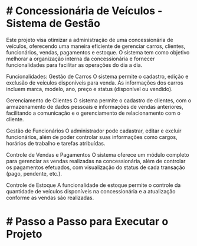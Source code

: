 # # Concessionária de Veículos - Sistema de Gestão
Este projeto visa otimizar a administração de uma concessionária de veículos, oferecendo uma maneira eficiente de gerenciar carros, clientes, funcionários, vendas, pagamentos e estoque. O sistema tem como objetivo melhorar a organização interna da concessionária e fornecer funcionalidades para facilitar as operações do dia a dia.

Funcionalidades:
Gestão de Carros
O sistema permite o cadastro, edição e exclusão de veículos disponíveis para venda. As informações dos carros incluem marca, modelo, ano, preço e status (disponível ou vendido).

Gerenciamento de Clientes
O sistema permite o cadastro de clientes, com o armazenamento de dados pessoais e informações de vendas anteriores, facilitando a comunicação e o gerenciamento de relacionamento com o cliente.

Gestão de Funcionários
O administrador pode cadastrar, editar e excluir funcionários, além de poder controlar suas informações como cargos, horários de trabalho e tarefas atribuídas.

Controle de Vendas e Pagamentos
O sistema oferece um módulo completo para gerenciar as vendas realizadas na concessionária, além de controlar os pagamentos efetuados, com visualização do status de cada transação (pago, pendente, etc.).

Controle de Estoque
A funcionalidade de estoque permite o controle da quantidade de veículos disponíveis na concessionária e a atualização conforme as vendas são realizadas.


# # Passo a Passo para Executar o Projeto
